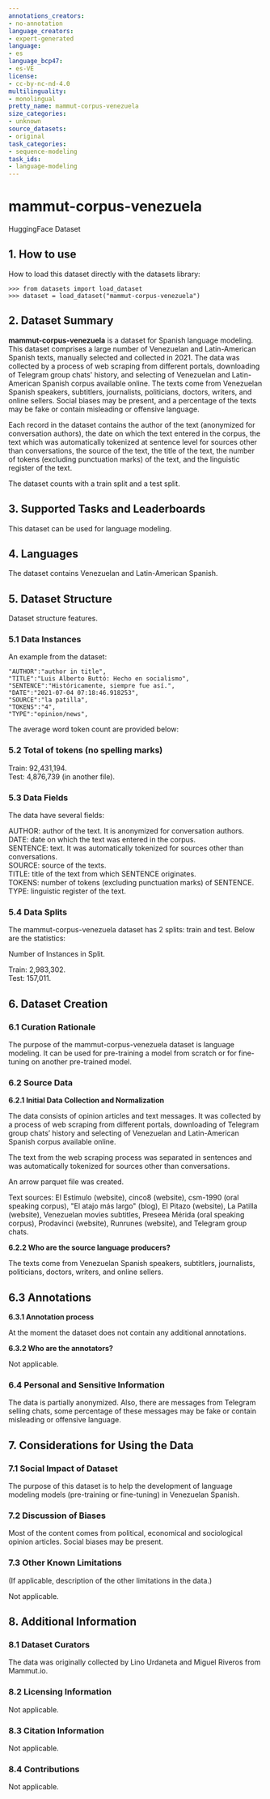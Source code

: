 ```yaml
---
annotations_creators:
- no-annotation
language_creators:
- expert-generated
language:
- es
language_bcp47:
- es-VE
license:
- cc-by-nc-nd-4.0
multilinguality:
- monolingual
pretty_name: mammut-corpus-venezuela
size_categories:
- unknown
source_datasets:
- original
task_categories:
- sequence-modeling
task_ids:
- language-modeling
---
```


# mammut-corpus-venezuela

HuggingFace Dataset

## 1. How to use

How to load this dataset directly with the datasets library:

`>>> from datasets import load_dataset`   
`>>> dataset = load_dataset("mammut-corpus-venezuela")`  

## 2. Dataset Summary

**mammut-corpus-venezuela** is a dataset for Spanish language modeling. This dataset comprises a large number of Venezuelan and Latin-American Spanish texts, manually selected and collected in 2021. The data was collected by a process of web scraping from different portals, downloading of Telegram group chats' history, and selecting of Venezuelan and Latin-American Spanish corpus available online. The texts come from Venezuelan Spanish speakers, subtitlers, journalists, politicians, doctors, writers, and online sellers. Social biases may be present, and a percentage of the texts may be fake or contain misleading or offensive language.

Each record in the dataset contains the author of the text (anonymized for conversation authors), the date on which the text entered in the corpus, the text which was automatically tokenized at sentence level for sources other than conversations, the source of the text, the title of the text, the number of tokens (excluding punctuation marks) of the text, and the linguistic register of the text.

The dataset counts with a train split and a test split.

## 3. Supported Tasks and Leaderboards

This dataset can be used for language modeling.

## 4. Languages

The dataset contains Venezuelan and Latin-American Spanish.

## 5. Dataset Structure

Dataset structure features.

### 5.1 Data Instances

An example from the dataset:
  
  
    "AUTHOR":"author in title",     
    "TITLE":"Luis Alberto Buttó: Hecho en socialismo",         
    "SENTENCE":"Históricamente, siempre fue así.",
    "DATE":"2021-07-04 07:18:46.918253",      
    "SOURCE":"la patilla",      
    "TOKENS":"4",      
    "TYPE":"opinion/news",   


The average word token count are provided below:

### 5.2 Total of tokens (no spelling marks)

Train: 92,431,194.    
Test: 4,876,739 (in another file).   

### 5.3 Data Fields

The data have several fields:

  AUTHOR: author of the text. It is anonymized for conversation authors.   
  DATE: date on which the text was entered in the corpus.    
  SENTENCE: text. It was automatically tokenized for sources other than conversations.    
  SOURCE: source of the texts.    
  TITLE: title of the text from which SENTENCE originates.    
  TOKENS: number of tokens (excluding punctuation marks) of SENTENCE.     
  TYPE: linguistic register of the text.     

### 5.4 Data Splits

The mammut-corpus-venezuela dataset has 2 splits: train and test. Below are the statistics:

Number of Instances in Split.  

Train: 2,983,302.   
Test: 157,011.   

## 6. Dataset Creation

### 6.1 Curation Rationale

The purpose of the mammut-corpus-venezuela dataset is language modeling. It can be used for pre-training a model from scratch or for fine-tuning on another pre-trained model.

### 6.2 Source Data

**6.2.1 Initial Data Collection and Normalization**

The data consists of opinion articles and text messages. It was collected by a process of web scraping from different portals, downloading of Telegram group chats’ history and selecting of Venezuelan and Latin-American Spanish corpus available online.

The text from the web scraping process was separated in sentences and was automatically tokenized for sources other than conversations.

An arrow parquet file was created.

Text sources: El Estímulo (website), cinco8 (website), csm-1990 (oral speaking corpus), "El atajo más largo" (blog), El Pitazo (website), La Patilla (website), Venezuelan movies subtitles, Preseea Mérida (oral speaking corpus), Prodavinci (website), Runrunes (website), and Telegram group chats.

**6.2.2 Who are the source language producers?**

The texts come from Venezuelan Spanish speakers, subtitlers, journalists, politicians, doctors, writers, and online sellers.

## 6.3 Annotations

**6.3.1 Annotation process**

At the moment the dataset does not contain any additional annotations.

**6.3.2 Who are the annotators?**

Not applicable.

### 6.4 Personal and Sensitive Information

The data is partially anonymized. Also, there are messages from Telegram selling chats, some percentage of these messages may be fake or contain misleading or offensive language.

## 7. Considerations for Using the Data

### 7.1 Social Impact of Dataset

The purpose of this dataset is to help the development of language modeling models (pre-training or fine-tuning) in Venezuelan Spanish.

### 7.2 Discussion of Biases

Most of the content comes from political, economical and sociological opinion articles. Social biases may be present.

### 7.3 Other Known Limitations

(If applicable, description of the other limitations in the data.)

Not applicable.

## 8. Additional Information

### 8.1 Dataset Curators

The data was originally collected by Lino Urdaneta and Miguel Riveros from Mammut.io.

### 8.2 Licensing Information

Not applicable.

### 8.3 Citation Information

Not applicable.

### 8.4 Contributions

Not applicable.

